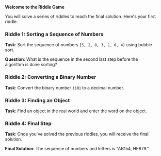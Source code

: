 **Welcome to the Riddle Game**

You will solve a series of riddles to reach the final solution. Here's your first riddle:

### Riddle 1: Sorting a Sequence of Numbers

**Task**: Sort the sequence of numbers `[5, 2, 8, 3, 1, 6, 4]` using bubble sort.

**Question**: What is the sequence in the second last step before the algorithm is done sorting?

### Riddle 2: Converting a Binary Number

**Task**: Convert the binary number `1101` to a decimal number.

### Riddle 3: Finding an Object

**Task**: Find an object in the real world and enter the word on the object.

### Riddle 4: Final Step

**Task**: Once you've solved the previous riddles, you will receive the final solution.

**Final Solution**: The sequence of numbers and letters is "AB154, HF879."
